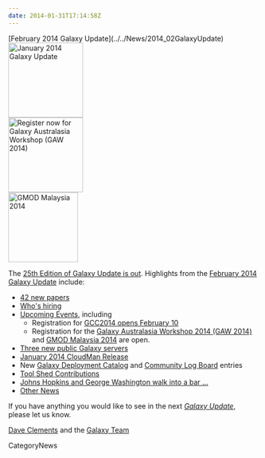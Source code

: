 ```yaml
---
date: 2014-01-31T17:14:58Z
---
```

<div class='newsItemHeader'>[February 2014 Galaxy Update](../../News/2014_02GalaxyUpdate)</div>

<div class='right'>
<a href='/GalaxyUpdates/2014_02'><img src='/Images/Logos/GalaxyUpdate200.png' alt='January 2014 Galaxy Update' width=150 /></a>
<br />
<a href='/GalaxyUpdates/2014_02#galaxy-australasia-workshop-2014-gaw-2014'><img src='/Images/Logos/GAW2014-200.png' alt='Register now for Galaxy Australasia Workshop (GAW 2014)' width="150" /></a><br />
<a href='/GalaxyUpdates/2014_02#gmod-malaysia-2014'><img src='/Images/Logos/GMODMalaysia120.png' alt='GMOD Malaysia 2014' width="140" /></a>
</div>

The [25th Edition of Galaxy Update is out](../../GalaxyUpdates/2014_02).  Highlights from the [February 2014 Galaxy Update](../../GalaxyUpdates/2014_02) include: 

* [42 new papers](/GalaxyUpdates/2014_02#new-papers)
* [Who's hiring](/GalaxyUpdates/2014_02#whos-hiring)
* [Upcoming Events](/GalaxyUpdates/2014_02#events), including
  * Registration for [GCC2014 opens February 10](/GalaxyUpdates/2014_02#gcc2014-june-30---july-2-baltimore)
  * Registration for the [Galaxy Australasia Workshop 2014 (GAW 2014)](/GalaxyUpdates/2014_02#galaxy-australasia-workshop-2014-gaw-2014) and [GMOD Malaysia 2014](/GalaxyUpdates/2014_02#gmod-malaysia-2014) are open.
* [Three new public Galaxy servers](/GalaxyUpdates/2014_02#new-public-servers)
* [January 2014 CloudMan Release](/GalaxyUpdates/2014_02#galaxy-distributions)
* New [Galaxy Deployment Catalog](/GalaxyUpdates/2014_02#galaxy-community-hubs) and [Community Log Board](/GalaxyUpdates/2014_02#galaxy-community-hubs) entries
* [Tool Shed Contributions](/GalaxyUpdates/2014_02#toolshed-contributions) 
* [Johns Hopkins and George Washington walk into a bar ...](/GalaxyUpdates/2014_02#galaxy-is-now-at-johns-hopkins-and-gwu-and-penn-state)
* [Other News](/GalaxyUpdates/2014_02#other-news)

If you have anything you would like to see in the next *[Galaxy Update](../../GalaxyUpdates)*, please let us know.

[Dave Clements](/DaveClements) and the [Galaxy Team](../../GalaxyTeam)


CategoryNews
